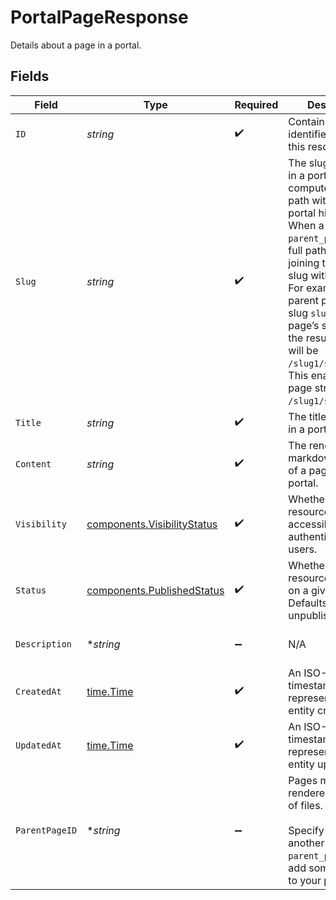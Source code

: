 # PortalPageResponse

Details about a page in a portal.


## Fields

| Field                                                                                                                                                                                                                                                                                                                                                                                                  | Type                                                                                                                                                                                                                                                                                                                                                                                                   | Required                                                                                                                                                                                                                                                                                                                                                                                               | Description                                                                                                                                                                                                                                                                                                                                                                                            | Example                                                                                                                                                                                                                                                                                                                                                                                                |
| ------------------------------------------------------------------------------------------------------------------------------------------------------------------------------------------------------------------------------------------------------------------------------------------------------------------------------------------------------------------------------------------------------ | ------------------------------------------------------------------------------------------------------------------------------------------------------------------------------------------------------------------------------------------------------------------------------------------------------------------------------------------------------------------------------------------------------ | ------------------------------------------------------------------------------------------------------------------------------------------------------------------------------------------------------------------------------------------------------------------------------------------------------------------------------------------------------------------------------------------------------ | ------------------------------------------------------------------------------------------------------------------------------------------------------------------------------------------------------------------------------------------------------------------------------------------------------------------------------------------------------------------------------------------------------ | ------------------------------------------------------------------------------------------------------------------------------------------------------------------------------------------------------------------------------------------------------------------------------------------------------------------------------------------------------------------------------------------------------ |
| `ID`                                                                                                                                                                                                                                                                                                                                                                                                   | *string*                                                                                                                                                                                                                                                                                                                                                                                               | :heavy_check_mark:                                                                                                                                                                                                                                                                                                                                                                                     | Contains a unique identifier used for this resource.                                                                                                                                                                                                                                                                                                                                                   | 5f9fd312-a987-4628-b4c5-bb4f4fddd5f7                                                                                                                                                                                                                                                                                                                                                                   |
| `Slug`                                                                                                                                                                                                                                                                                                                                                                                                 | *string*                                                                                                                                                                                                                                                                                                                                                                                               | :heavy_check_mark:                                                                                                                                                                                                                                                                                                                                                                                     | The slug of a page in a portal, used to compute its full URL path within the portal hierarchy. <br/>When a page has a `parent_page_id`, its full path is built by joining the parent’s slug with its own. <br/>For example, if a parent page has the slug `slug1` and this page’s slug is `slug2`, the resulting path will be `/slug1/slug2`. <br/>This enables nested page structures like `/slug1/slug2/slug3`.<br/> | /my-page                                                                                                                                                                                                                                                                                                                                                                                               |
| `Title`                                                                                                                                                                                                                                                                                                                                                                                                | *string*                                                                                                                                                                                                                                                                                                                                                                                               | :heavy_check_mark:                                                                                                                                                                                                                                                                                                                                                                                     | The title of a page in a portal.                                                                                                                                                                                                                                                                                                                                                                       | My Page                                                                                                                                                                                                                                                                                                                                                                                                |
| `Content`                                                                                                                                                                                                                                                                                                                                                                                              | *string*                                                                                                                                                                                                                                                                                                                                                                                               | :heavy_check_mark:                                                                                                                                                                                                                                                                                                                                                                                     | The renderable markdown content of a page in a portal.                                                                                                                                                                                                                                                                                                                                                 | # Welcome to My Page                                                                                                                                                                                                                                                                                                                                                                                   |
| `Visibility`                                                                                                                                                                                                                                                                                                                                                                                           | [components.VisibilityStatus](../../models/components/visibilitystatus.md)                                                                                                                                                                                                                                                                                                                             | :heavy_check_mark:                                                                                                                                                                                                                                                                                                                                                                                     | Whether the resource is publicly accessible to non-authenticated users.                                                                                                                                                                                                                                                                                                                                | public                                                                                                                                                                                                                                                                                                                                                                                                 |
| `Status`                                                                                                                                                                                                                                                                                                                                                                                               | [components.PublishedStatus](../../models/components/publishedstatus.md)                                                                                                                                                                                                                                                                                                                               | :heavy_check_mark:                                                                                                                                                                                                                                                                                                                                                                                     | Whether the resource is visible on a given portal. Defaults to unpublished.                                                                                                                                                                                                                                                                                                                            | published                                                                                                                                                                                                                                                                                                                                                                                              |
| `Description`                                                                                                                                                                                                                                                                                                                                                                                          | **string*                                                                                                                                                                                                                                                                                                                                                                                              | :heavy_minus_sign:                                                                                                                                                                                                                                                                                                                                                                                     | N/A                                                                                                                                                                                                                                                                                                                                                                                                    | A custom page about developer portals                                                                                                                                                                                                                                                                                                                                                                  |
| `CreatedAt`                                                                                                                                                                                                                                                                                                                                                                                            | [time.Time](https://pkg.go.dev/time#Time)                                                                                                                                                                                                                                                                                                                                                              | :heavy_check_mark:                                                                                                                                                                                                                                                                                                                                                                                     | An ISO-8601 timestamp representation of entity creation date.                                                                                                                                                                                                                                                                                                                                          | 2022-11-04T20:10:06.927Z                                                                                                                                                                                                                                                                                                                                                                               |
| `UpdatedAt`                                                                                                                                                                                                                                                                                                                                                                                            | [time.Time](https://pkg.go.dev/time#Time)                                                                                                                                                                                                                                                                                                                                                              | :heavy_check_mark:                                                                                                                                                                                                                                                                                                                                                                                     | An ISO-8601 timestamp representation of entity update date.                                                                                                                                                                                                                                                                                                                                            | 2022-11-04T20:10:06.927Z                                                                                                                                                                                                                                                                                                                                                                               |
| `ParentPageID`                                                                                                                                                                                                                                                                                                                                                                                         | **string*                                                                                                                                                                                                                                                                                                                                                                                              | :heavy_minus_sign:                                                                                                                                                                                                                                                                                                                                                                                     | Pages may be rendered as a tree of files.<br/><br/>Specify the `id` of another page as the `parent_page_id` to add some hierarchy to your pages.<br/>                                                                                                                                                                                                                                                  | <nil>                                                                                                                                                                                                                                                                                                                                                                                                  |